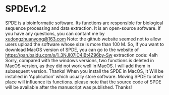 # SPDEv1.2
SPDE is a bioinformatic software. Its functions are responsible for biological sequence processing and data extraction.
It is an open-source software. If you have any questions, you can contant me by xudongzhuanyong@163.com
Note: the github website seemed not to allow users upload the software whose size is more than 100 M.
So, If you want to download MacOS version of SPDE, you can go to the website of https://pan.baidu.com/s/1_3NJI07lC4iBt4Z96by-Sw
extraction code: 4alh
Sorry, compared with the windows versions, two functions is deleted in MacOS version, as they did not work well in MacOS.
I will add them in subsequent version. Thanks!
When you install the SPDE in MacOS, It Will be installed in 'Application' which usually store software.
Moving SPDE to other place will influence its functions.
please note that the source code of SPDE will be available after the manuscript was published. Thanks!
